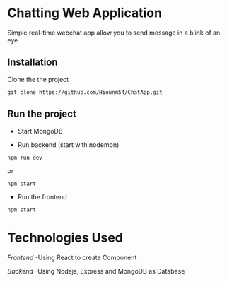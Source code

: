# Chatting Web Application
Simple real-time webchat app allow you to send message in a blink of an eye

## Installation
Clone the the project
```
git clone https://github.com/Hieunm54/ChatApp.git
```

## Run the project
* Start MongoDB

* Run backend (start with nodemon)
```
npm run dev
```
or
```
npm start
```
* Run the frontend
```
npm start
```

# Technologies Used
_Frontend_
<space>-Using React to create Component<space>

_Backend_
<space>-Using Nodejs, Express and MongoDB as Database
